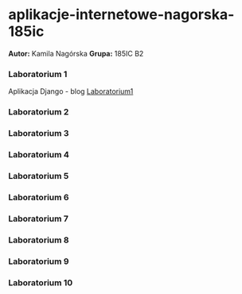 # aplikacje-internetowe-nagorska-185ic
**Autor:** Kamila Nagórska
**Grupa:** 185IC B2

### Laboratorium 1 
Aplikacja Django - blog [Laboratorium1](https://github.com/kamilanagorska/aplikacje-internetowe-nagorska-185ic/tree/main/Laboratorium1)

### Laboratorium 2
### Laboratorium 3
### Laboratorium 4
### Laboratorium 5
### Laboratorium 6
### Laboratorium 7
### Laboratorium 8
### Laboratorium 9
### Laboratorium 10